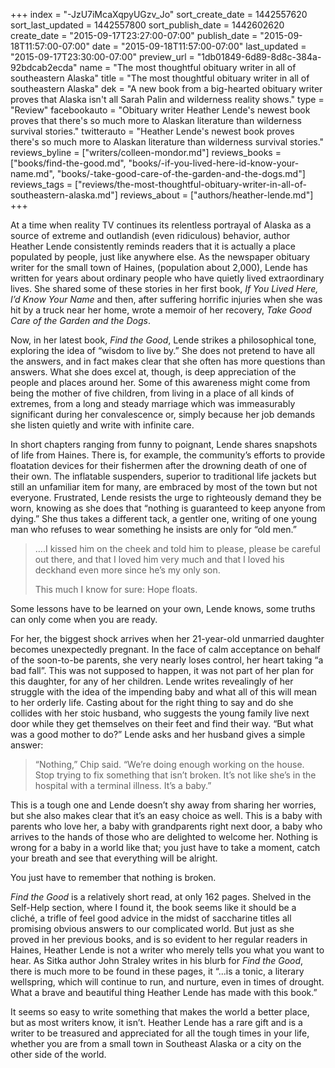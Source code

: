 +++
index = "-JzU7iMcaXqpyUGzv_Jo"
sort_create_date = 1442557620
sort_last_updated = 1442557800
sort_publish_date = 1442602620
create_date = "2015-09-17T23:27:00-07:00"
publish_date = "2015-09-18T11:57:00-07:00"
date = "2015-09-18T11:57:00-07:00"
last_updated = "2015-09-17T23:30:00-07:00"
preview_url = "1db01849-6d89-8d8c-384a-92bdcab2ecda"
name = "The most thoughtful obituary writer in all of southeastern Alaska"
title = "The most thoughtful obituary writer in all of southeastern Alaska"
dek = "A new book from a big-hearted obituary writer proves that Alaska isn't all Sarah Palin and wilderness reality shows."
type = "Review"
facebookauto = "Obituary writer Heather Lende's newest book proves that there's so much more to Alaskan literature than wilderness survival stories."
twitterauto = "Heather Lende's newest book proves there's so much more to Alaskan literature than wilderness survival stories."
reviews_byline = ["writers/colleen-mondor.md"]
reviews_books = ["books/find-the-good.md", "books/-if-you-lived-here-id-know-your-name.md", "books/-take-good-care-of-the-garden-and-the-dogs.md"]
reviews_tags = ["reviews/the-most-thoughtful-obituary-writer-in-all-of-southeastern-alaska.md"]
reviews_about = ["authors/heather-lende.md"]
+++

At a time when reality TV continues its relentless portrayal of Alaska as a source of extreme and outlandish (even ridiculous) behavior, author Heather Lende consistently reminds readers that it is actually a place populated by people, just like anywhere else. As the newspaper obituary writer for the small town of Haines, (population about 2,000), Lende has written for years about ordinary people who have quietly lived extraordinary lives. She shared some of these stories in her first book, *If You Lived Here, I’d Know Your Name* and then, after suffering horrific injuries when she was hit by a truck near her home, wrote a memoir of her recovery, *Take Good Care of the Garden and the Dogs*.

Now, in her latest book, *Find the Good*, Lende strikes a philosophical tone, exploring the idea of “wisdom to live by.” She does not pretend to have all the answers, and in fact makes clear that she often has more questions than answers. What she does excel at, though, is deep appreciation of the people and places around her. Some of this awareness might come from being the mother of five children, from living in a place of all kinds of extremes, from a long and steady marriage which was immeasurably significant during her convalescence or, simply because her job demands she listen quietly and write with infinite care. 

In short chapters ranging from funny to poignant, Lende shares snapshots of life from Haines. There is, for example, the community’s efforts to provide floatation devices for their fishermen after the drowning death of one of their own. The inflatable suspenders, superior to traditional life jackets but still an unfamiliar item for many, are embraced by most of the town but not everyone. Frustrated, Lende resists the urge to righteously demand they be worn, knowing as she does that “nothing is guaranteed to keep anyone from dying.” She thus takes a different tack, a gentler one, writing of one young man who refuses to wear something he insists are only for “old men.”

<blockquote><p class=“no indent”>….I kissed him on the cheek and told him to please, please be careful out there, and that I loved him very much and that I loved his deckhand even more since he’s my only son.</p>

<p class=“no indent”>This much I know for sure: Hope floats.</p></blockquote>

Some lessons have to be learned on your own, Lende knows, some truths can only come when you are ready.

For her, the biggest shock arrives when her 21-year-old unmarried daughter becomes unexpectedly pregnant. In the face of calm acceptance on behalf of the soon-to-be parents, she very nearly loses control, her heart taking “a bad fall”. This was not supposed to happen, it was not part of her plan for this daughter, for any of her children. Lende writes revealingly of her struggle with the idea of the impending baby and what all of this will mean to her orderly life. Casting about for the right thing to say and do she collides with her stoic husband, who suggests the young family live next door while they get themselves on their feet and find their way. “But what was a good mother to do?” Lende asks and her husband gives a simple answer:

<blockquote>“Nothing,” Chip said. “We’re doing enough working on the house. Stop trying to fix something that isn’t broken. It’s not like she’s in the hospital with a terminal illness. It’s a baby.”</blockquote>

This is a tough one and Lende doesn’t shy away from sharing her worries, but she also makes clear that it’s an easy choice as well. This is a baby with parents who love her, a baby with grandparents right next door, a baby who arrives to the hands of those who are delighted to welcome her. Nothing is wrong for a baby in a world like that; you just have to take a moment, catch your breath and see that everything will be alright.

You just have to remember that nothing is broken.

*Find the Good* is a relatively short read, at only 162 pages. Shelved in the Self-Help section, where I found it, the book seems like it should be a cliché, a trifle of feel good advice in the midst of saccharine titles all promising obvious answers to our complicated world. But just as she proved in her previous books, and is so evident to her regular readers in Haines, Heather Lende is not a writer who merely tells you what you want to hear. As Sitka author John Straley writes in his blurb for *Find the Good*, there is much more to be found in these pages, it “...is a tonic, a literary wellspring, which will continue to run, and nurture, even in times of drought. What a brave and beautiful thing Heather Lende has made with this book.”

It seems so easy to write something that makes the world a better place, but as most writers know, it isn’t. Heather Lende has a rare gift and is a writer to be treasured and appreciated for all the tough times in your life, whether you are from a small town in Southeast Alaska or a city on the other side of the world.  